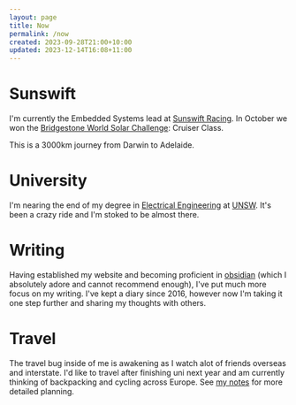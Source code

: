 ```yaml
---
layout: page
title: Now
permalink: /now
created: 2023-09-28T21:00+10:00
updated: 2023-12-14T16:08+11:00
---
```

# Sunswift
I'm currently the Embedded Systems lead at [Sunswift Racing](https://sunswift.com).
In October we won the [Bridgestone World Solar Challenge](https://worldsolarchallenge.org/): Cruiser Class.

This is a 3000km journey from Darwin to Adelaide.
# University
I'm nearing the end of my degree in [Electrical Engineering](https://www.unsw.edu.au/study/undergraduate/bachelor-of-engineering-honours-electrical) at [UNSW](https://www.unsw.edu.au/). It's been a crazy ride and I'm stoked to be almost there.
# Writing
Having established my website and becoming proficient in [obsidian](https://obsidian.md/) (which I absolutely adore and cannot recommend enough), I've put much more focus on my writing.
I've kept a diary since 2016, however now I'm taking it one step further and sharing my thoughts with others.
# Travel
The travel bug inside of me is awakening as I watch alot of friends overseas and interstate.
I'd like to travel after finishing uni next year and am currently thinking of backpacking and cycling across Europe. See [my notes](https://notes.peterfmcnair.com/) for more detailed planning.